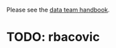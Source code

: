 Please see the [data team handbook](https://about.gitlab.com/handbook/business-ops/data-team/).
# TODO: rbacovic